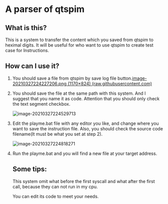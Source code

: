 # A parser of qtspim

## What is this?

This is a system to transfer the content which you saved from qtspim to  heximal digits. It will be useful for who want to use qtspim to create test case for Instructions.

## How can I use it?

1. You should save a file from qtspim by save log file button.[image-20210327224227206.png (1170×824) (raw.githubusercontent.com)](https://raw.githubusercontent.com/cyk2018/pictures/main/image-20210327224227206.png)

2. You should save the file at the same path with this system. And I suggest that you name it as code. Attention that you should only check the text segment checkbox.

   ![image-20210327224529713](C:\Users\chen\AppData\Roaming\Typora\typora-user-images\image-20210327224529713.png)

3. Edit the playme.bat file with any editor you like, and change where you want to save the instruction file. Also, you should check the source code filename(It must be what you set at step 2).

   ![image-20210327224818271](C:\Users\chen\AppData\Roaming\Typora\typora-user-images\image-20210327224818271.png)

4. Run the playme.bat and you will find a new file at your target address.  

   ## Some tips:

   This system omit what before the first syscall and what after the first call, because they can not run in my cpu.

   You can edit its code to meet your needs.